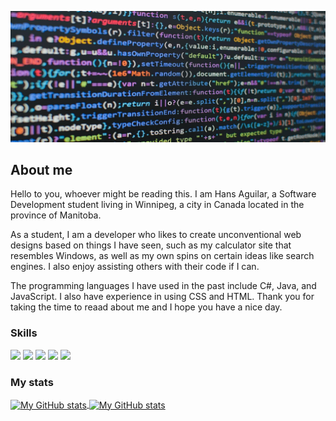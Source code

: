 ![Header](https://raw.githubusercontent.com/HansAguilar445/HansAguilar445/main/img/readme_header.jpg "Header")
## About me
Hello to you, whoever might be reading this. I am Hans Aguilar, a Software Development student living in Winnipeg, a city in Canada located in the province of Manitoba.

As a student, I am a developer who likes to create unconventional web designs based on things I have seen, such as my calculator site that resembles Windows, as well as my own spins on certain ideas like search engines. I also enjoy assisting others with their code if I can.

The programming languages I have used in the past include C#, Java, and JavaScript. I also have experience in using CSS and HTML. Thank you for taking the time to reaad about me and I hope you have a nice day.

### Skills 
![](https://img.shields.io/badge/code-javascript-informational?style=for-the-badge&logo=javascript&logoColor=white&color=51be8d)
![](https://img.shields.io/badge/code-c%23-informational?style=for-the-badge&logo=c-sharp&logoColor=white&color=51be8d)
![](https://img.shields.io/badge/code-java-informational?style=for-the-badge&logo=java&logoColor=white&color=51be8d)
![](https://img.shields.io/badge/web-html-informational?style=for-the-badge&logo=html5&logoColor=white&color=51be8d)
![](https://img.shields.io/badge/web-css-informational?style=for-the-badge&logo=css3&logoColor=white&color=51be8d)

### My stats

<a href="https://github.com/HansAguilar445">
  <img height="205px" align="center" src="https://github-readme-stats.vercel.app/api?username=HansAguilar445&theme=vue&show_icons=true" alt="My GitHub stats" />
</a>
<a href="https://github.com/HansAguilar445">
  <img align="center" src="https://github-readme-stats.vercel.app/api/top-langs/?username=HansAguilar445&theme=vue&hide=Ruby&show_icons=true&langs_count=3" alt="My 
  GitHub stats"/>
</a>
